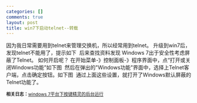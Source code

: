 ```yaml
--- 
categories: []
comments: true
layout: post
title: win7下启动telnet--转载
---
```

因为我日常需要用到telnet来管理交换机，所以经常用到telnet。
升级到win7后，发现telnet不能用了，提示如下
<img alt="" src="http://xinlogs.com/attachment/1263273316_9469f971.png">
后来查找资料发现
Windows 7出于安全性考虑屏蔽了Telnet。
如何开启呢？
在开始菜单-》控制面板-》程序界面中，点“打开或关闭Windows功能”如下图
<img alt="" src="http://xinlogs.com/attachment/1263273814_4338d20b.png">
然后在弹出的"Windows功能"界面中，选择上Telnet客户端，点击确定按钮。如下图
<img alt="" src="http://xinlogs.com/attachment/1263273936_67310301.png">
通过上面这些设置，就打开了Windows默认屏蔽的Telnet功能了。
 <div id="related_log" style="font-size:12px">
<b>相关日志：</b><a href="http://xinlogs.com/quickmacro-on-win7">windows 7平台下按键精灵的后台运行</a>
</div>
